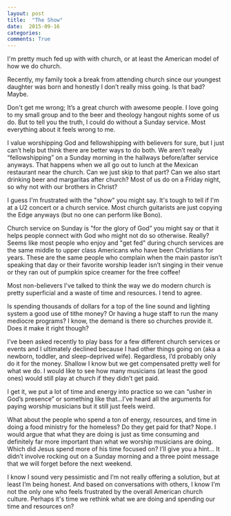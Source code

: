 ```yaml
---
layout: post
title:  "The Show"
date:  2015-09-16
categories:
comments: True
---
```



I'm pretty much fed up with with church, or at least the American model of how we do church.

Recently, my family took a break from attending church since our youngest daughter was born and honestly I don’t really miss going. Is that bad? Maybe.

Don't get me wrong; It’s a great church with awesome people. I love going to my small group and to the beer and theology hangout nights some of us do. But to tell you the truth, I could do without a Sunday service. Most everything about it feels wrong to me.

I value worshipping God and fellowshipping with believers for sure, but I just can’t help but think there are better ways to do both. We aren’t really “fellowshipping” on a Sunday morning in the hallways before/after service anyways. That happens when we all go out to lunch at the Mexican restaurant near the church. Can we just skip to that part? Can we also start drinking beer and margaritas after church? Most of us do on a Friday night, so why not with our brothers in Christ?

I guess I'm frustrated with the "show" you might say. It's tough to tell if I'm at a U2 concert or a church service. Most church guitarists are just copying the Edge anyways (but no one can perform like Bono).

Church service on Sunday is "for the glory of God” you might say or that it helps people connect with God who might not do so otherwise. Really? Seems like most people who enjoy and "get fed" during church services are the same middle to upper class Americans who have been Christians for years. These are the same people who complain when the main pastor isn’t speaking that day or their favorite worship leader isn’t singing in their venue or they ran out of pumpkin spice creamer for the free coffee!

Most non-believers I've talked to think the way we do modern church is pretty superficial and a waste of time and resources. I tend to agree.

Is spending thousands of dollars for a top of the line sound and lighting system a good use of tithe money? Or having a huge staff to run the many mediocre programs? I know, the demand is there so churches provide it. Does it make it right though?

I’ve been asked recently to play bass for a few different church services or events and I ultimately declined because I had other things going on (aka a newborn, toddler, and sleep-deprived wife). Regardless, I’d probably only do it for the money. Shallow I know but we get compensated pretty well for what we do. I would like to see how many musicians (at least the good ones) would still play at church if they didn’t get paid.

I get it, we put a lot of time and energy into practice so we can “usher in God’s presence” or something like that…I’ve heard all the arguments for paying worship musicians but it still just feels weird. 

What about the people who spend a ton of energy, resources, and time in doing a food ministry for the homeless? Do they get paid for that? Nope. I would argue that what they are doing is just as time consuming and definitely far more important than what we worship musicians are doing. Which did Jesus spend more of his time focused on? I’ll give you a hint... It didn’t involve rocking out on a Sunday morning and a three point message that we will forget before the next weekend.

I know I sound very pessimistic and I’m not really offering a solution, but at least I’m being honest. And based on conversations with others, I know I'm not the only one who feels frustrated by the overall American church culture. Perhaps it's time we rethink what we are doing and spending our time and resources on?